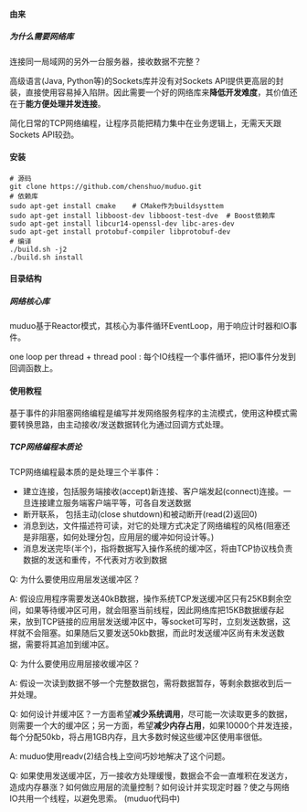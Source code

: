 #### 由来

##### 为什么需要网络库

连接同一局域网的另外一台服务器，接收数据不完整？

高级语言(Java,  Python等)的Sockets库并没有对Sockets API提供更高层的封装，直接使用容易掉入陷阱。因此需要一个好的网络库来**降低开发难度**，其价值还在于**能方便处理并发连接**。

简化日常的TCP网络编程，让程序员能把精力集中在业务逻辑上，无需天天跟Sockets API较劲。

#### 安装

```shell
# 源码
git clone https://github.com/chenshuo/muduo.git
# 依赖库
sudo apt-get install cmake    # CMake作为buildsysttem
sudo apt-get install libboost-dev libboost-test-dve  # Boost依赖库
sudo apt-get install libcur14-openssl-dev libc-ares-dev
sudo apt-get install protobuf-compiler libprotobuf-dev
# 编译
./build.sh -j2
./build.sh install

```

#### 目录结构

##### 网络核心库

muduo基于Reactor模式，其核心为事件循环EventLoop，用于响应计时器和IO事件。

one loop per thread + thread pool  :  每个IO线程一个事件循环，把IO事件分发到回调函数上。

#### 使用教程

基于事件的非阻塞网络编程是编写并发网络服务程序的主流模式，使用这种模式需要转换思路，由主动接收/发送数据转化为通过回调方式处理。

##### TCP网络编程本质论

TCP网络编程最本质的是处理三个半事件：

- 建立连接，包括服务端接收(accept)新连接、客户端发起(connect)连接。一旦连接建立服务端客户端平等，可各自发送数据
- 断开联系， 包括主动(close shutdown)和被动断开(read(2)返回0)
- 消息到达，文件描述符可读，对它的处理方式决定了网络编程的风格(阻塞还是非阻塞，如何处理分包，应用层的缓冲如何设计等。)
- 消息发送完毕(半个)，指将数据写入操作系统的缓冲区，将由TCP协议栈负责数据的发送和重传，不代表对方收到数据

Q: 为什么要使用应用层发送缓冲区？

A: 假设应用程序需要发送40kB数据，操作系统TCP发送缓冲区只有25KB剩余空间，如果等待缓冲区可用，就会阻塞当前线程，因此网络库把15KB数据缓存起来，放到TCP链接的应用层发送缓冲区中，等socket可写时，立刻发送数据，这样就不会阻塞。如果随后又要发送50kb数据，而此时发送缓冲区尚有未发送数据，需要将其追加到缓冲区。

Q: 为什么要使用应用层接收缓冲区？

A: 假设一次读到数据不够一个完整数据包，需将数据暂存，等剩余数据收到后一并处理。

Q: 如何设计并缓冲区？一方面希望**减少系统调用**，尽可能一次读取更多的数据，则需要一个大的缓冲区；另一方面，希望**减少内存占用**，如果10000个并发连接，每个分配50kb，将占用1GB内存，且大多数时候这些缓冲区使用率很低。

A:  muduo使用readv(2)结合栈上空间巧妙地解决了这个问题。

Q: 如果使用发送缓冲区，万一接收方处理缓慢，数据会不会一直堆积在发送方，造成内存暴涨？如何做应用层的流量控制？如何设计并实现定时器？使之与网络IO共用一个线程，以避免思索。 (muduo代码中)













































